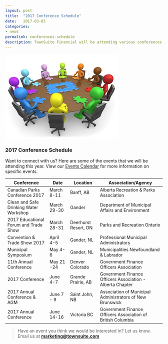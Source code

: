 ```yaml
---
layout: post
title:  "2017 Conference Schedule"
date:   2017-03-03
categories:
- news
permalink: conferences-schedule
description: TownSuite Financial will be attending various conferences in 2017
---
```


![Conference](/images/Conference.jpg "Conference")


### **2017 Conference Schedule** 

Want to connect with us?  Here are some of the events that we will be attending this year.
View our [Events Calendar](https://townsuite.com/events) for more information on specific events.

| Conference| Date | Location | Association/Agency 
| ---- | ---- | ---- | ----
| Canadian Parks Conference 2017 | March 8-11 | Banff, AB | Alberta Recreation & Parks Association
| Clean and Safe Drinking Water Workshop | March 29-30 | Gander | Department of Municipal Affairs and Environment
| 2017 Educational Forum and Trade Show | March 28-31 | Deerhurst Resort, ON | Parks and Recreation Ontario 
| Convention & Trade Show 2017 | April 4-5 | Gander, NL | Professional Municipal Administrators
| Municipal Symposium | May 4-6 | Gander, NL | Municipalities Newfoundland & Labrador
| 11th Annual Conference | May 21 -24 | Denver Colorado | Government Finance Officers Association
| 2017 Conference | June 4-7 | Grande Prairie, AB | Government Finance Officers Association - Alberta Chapter
| 2017 Annual Conference & AGM | June 7 - 9 | Saint John, NB | Association of Municipal Administrators of New Brunswick
| 2017 Annual Conference | June 14-16 | Victoria BC | Government Finance Officers Association of British Columbia


> Have an event you think we would be interested in?  Let us know.  
> Email us at [**marketing@townsuite.com**](mailto:marketing@townsuite.com?Subject=Events)
